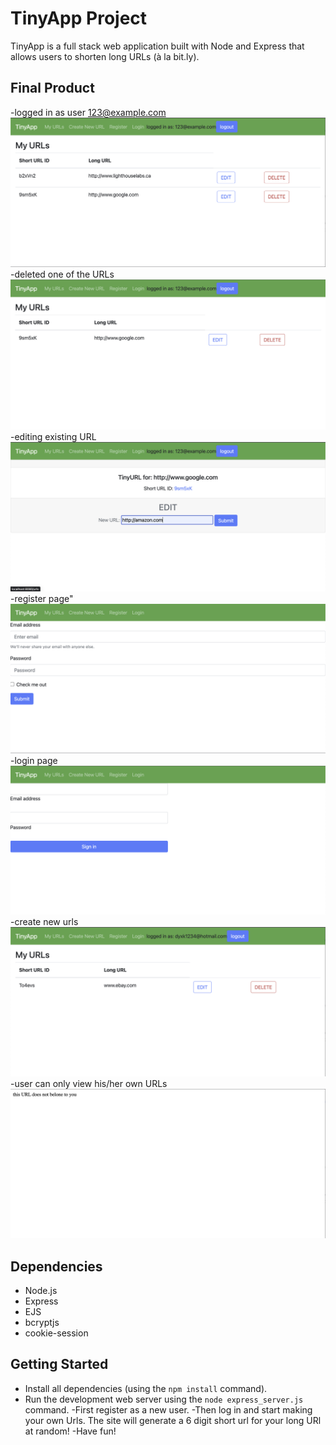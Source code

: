 # TinyApp Project

TinyApp is a full stack web application built with Node and Express that allows users to shorten long URLs (à la bit.ly).

## Final Product

-logged in as user 123@example.com
!["logged in as user  123@example.com"](https://github.com/DanielYuanxk/tinnyapp/blob/main/docs/Screenshot%202023-01-26%20at%207.18.00%20PM.png)
-deleted one of the URLs
!["deleted one of the URLs"](https://github.com/DanielYuanxk/tinnyapp/blob/main/docs/Screenshot%202023-01-26%20at%207.18.18%20PM.png)
-editing existing URL
!["editing existing URL"](https://github.com/DanielYuanxk/tinnyapp/blob/main/docs/Screenshot%202023-01-26%20at%207.18.36%20PM.png)
-register page"
!["register page"](https://github.com/DanielYuanxk/tinnyapp/blob/main/docs/Screenshot%202023-01-26%20at%207.19.16%20PM.png)
-login page
!["login page"](https://github.com/DanielYuanxk/tinnyapp/blob/main/docs/Screenshot%202023-01-26%20at%207.19.28%20PM.png)
-create new urls
!["create new urls"](https://github.com/DanielYuanxk/tinnyapp/blob/main/docs/Screenshot%202023-01-26%20at%207.21.07%20PM.png)
-user can only view his/her own URLs
!["user can only view his/her own URLs"](https://github.com/DanielYuanxk/tinnyapp/blob/main/docs/Screenshot%202023-01-26%20at%207.21.30%20PM.png)

## Dependencies

- Node.js
- Express
- EJS
- bcryptjs
- cookie-session

## Getting Started

- Install all dependencies (using the `npm install` command).
- Run the development web server using the `node express_server.js` command.
  -First register as a new user.
  -Then log in and start making your own Urls. The site will generate a 6 digit short url for your long URl at random!
  -Have fun!
